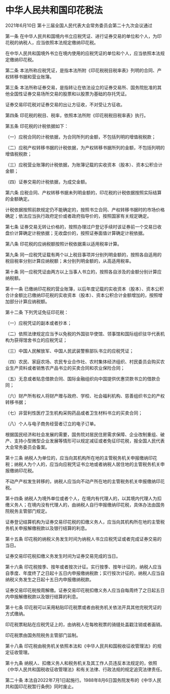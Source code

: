 # 中华人民共和国印花税法

2021年6月10日 第十三届全国人民代表大会常务委员会第二十九次会议通过



第一条 在中华人民共和国境内书立应税凭证、进行证券交易的单位和个人，为印花税的纳税人，应当依照本法规定缴纳印花税。

在中华人民共和国境外书立在境内使用的应税凭证的单位和个人，应当依照本法规定缴纳印花税。

第二条 本法所称应税凭证，是指本法所附《印花税税目税率表》列明的合同、产权转移书据和营业账簿。

第三条 本法所称证券交易，是指转让在依法设立的证券交易所、国务院批准的其他全国性证券交易场所交易的股票和以股票为基础的存托凭证。

证券交易印花税对证券交易的出让方征收，不对受让方征收。

第四条 印花税的税目、税率，依照本法所附《印花税税目税率表》执行。

第五条 印花税的计税依据如下：

（一）应税合同的计税依据，为合同所列的金额，不包括列明的增值税税款；

（二）应税产权转移书据的计税依据，为产权转移书据所列的金额，不包括列明的增值税税款；

（三）应税营业账簿的计税依据，为账簿记载的实收资本（股本）、资本公积合计金额；

（四）证券交易的计税依据，为成交金额。

第六条 应税合同、产权转移书据未列明金额的，印花税的计税依据按照实际结算的金额确定。

计税依据按照前款规定仍不能确定的，按照书立合同、产权转移书据时的市场价格确定；依法应当执行政府定价或者政府指导价的，按照国家有关规定确定。

第七条 证券交易无转让价格的，按照办理过户登记手续时该证券前一个交易日收盘价计算确定计税依据；无收盘价的，按照证券面值计算确定计税依据。

第八条 印花税的应纳税额按照计税依据乘以适用税率计算。

第九条 同一应税凭证载有两个以上税目事项并分别列明金额的，按照各自适用的税目税率分别计算应纳税额；未分别列明金额的，从高适用税率。

第十条 同一应税凭证由两方以上当事人书立的，按照各自涉及的金额分别计算应纳税额。

第十一条 已缴纳印花税的营业账簿，以后年度记载的实收资本（股本）、资本公积合计金额比已缴纳印花税的实收资本（股本）、资本公积合计金额增加的，按照增加部分计算应纳税额。

第十二条 下列凭证免征印花税：

（一）应税凭证的副本或者抄本；

（二）依照法律规定应当予以免税的外国驻华使馆、领事馆和国际组织驻华代表机构为获得馆舍书立的应税凭证；

（三）中国人民解放军、中国人民武装警察部队书立的应税凭证；

（四）农民、家庭农场、农民专业合作社、农村集体经济组织、村民委员会购买农业生产资料或者销售农产品书立的买卖合同和农业保险合同；

（五）无息或者贴息借款合同、国际金融组织向中国提供优惠贷款书立的借款合同；

（六）财产所有权人将财产赠与政府、学校、社会福利机构、慈善组织书立的产权转移书据；

（七）非营利性医疗卫生机构采购药品或者卫生材料书立的买卖合同；

（八）个人与电子商务经营者订立的电子订单。

根据国民经济和社会发展的需要，国务院对居民住房需求保障、企业改制重组、破产、支持小型微型企业发展等情形可以规定减征或者免征印花税，报全国人民代表大会常务委员会备案。

第十三条 纳税人为单位的，应当向其机构所在地的主管税务机关申报缴纳印花税；纳税人为个人的，应当向应税凭证书立地或者纳税人居住地的主管税务机关申报缴纳印花税。

不动产产权发生转移的，纳税人应当向不动产所在地的主管税务机关申报缴纳印花税。

第十四条 纳税人为境外单位或者个人，在境内有代理人的，以其境内代理人为扣缴义务人；在境内没有代理人的，由纳税人自行申报缴纳印花税，具体办法由国务院税务主管部门规定。

证券登记结算机构为证券交易印花税的扣缴义务人，应当向其机构所在地的主管税务机关申报解缴税款以及银行结算的利息。

第十五条 印花税的纳税义务发生时间为纳税人书立应税凭证或者完成证券交易的当日。

证券交易印花税扣缴义务发生时间为证券交易完成的当日。

第十六条 印花税按季、按年或者按次计征。实行按季、按年计征的，纳税人应当自季度、年度终了之日起十五日内申报缴纳税款；实行按次计征的，纳税人应当自纳税义务发生之日起十五日内申报缴纳税款。

证券交易印花税按周解缴。证券交易印花税扣缴义务人应当自每周终了之日起五日内申报解缴税款以及银行结算的利息。

第十七条 印花税可以采用粘贴印花税票或者由税务机关依法开具其他完税凭证的方式缴纳。

印花税票粘贴在应税凭证上的，由纳税人在每枚税票的骑缝处盖戳注销或者画销。

印花税票由国务院税务主管部门监制。

第十八条 印花税由税务机关依照本法和《中华人民共和国税收征收管理法》的规定征收管理。

第十九条 纳税人、扣缴义务人和税务机关及其工作人员违反本法规定的，依照《中华人民共和国税收征收管理法》和有关法律、行政法规的规定追究法律责任。

第二十条 本法自2022年7月1日起施行。1988年8月6日国务院发布的《中华人民共和国印花税暂行条例》同时废止。